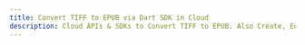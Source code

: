 ---title: Convert TIFF to EPUB via Dart SDK in Clouddescription: Cloud APIs & SDKs to Convert TIFF to EPUB. Also Create, Edit & Render Microsoft Word & OpenOffice documents in the Cloud.---